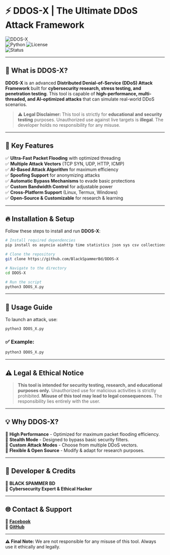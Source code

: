 # ⚡ DDOS-X | The Ultimate DDoS Attack Framework  

![DDOS-X](https://img.shields.io/badge/DDOS-TOOL-red?style=for-the-badge)  
![Python](https://img.shields.io/badge/Python-3.9-blue?style=for-the-badge&logo=python)
![License](https://img.shields.io/github/license/BlackSpammerBd/DDOS-X?style=for-the-badge)  
![Status](https://img.shields.io/badge/Status-Active-brightgreen?style=for-the-badge)  

---

## 🚀 **What is DDOS-X?**  
**DDOS-X** is an advanced **Distributed Denial-of-Service (DDoS) Attack Framework** built for **cybersecurity research, stress testing, and penetration testing**. This tool is capable of **high-performance, multi-threaded, and AI-optimized attacks** that can simulate real-world DDoS scenarios.  

> ⚠️ **Legal Disclaimer:** This tool is strictly for **educational and security testing** purposes. Unauthorized use against live targets is **illegal**. The developer holds no responsibility for any misuse.


---

## 🌟 **Key Features**  
✅ **Ultra-Fast Packet Flooding** with optimized threading  
✅ **Multiple Attack Vectors** (TCP SYN, UDP, HTTP, ICMP)  
✅ **AI-Based Attack Algorithm** for maximum efficiency  
✅ **Spoofing Support** for anonymizing attacks  
✅ **Automatic Bypass Mechanisms** to evade basic protections  
✅ **Custom Bandwidth Control** for adjustable power  
✅ **Cross-Platform Support** (Linux, Termux, Windows)  
✅ **Open-Source & Customizable** for research & learning  

---

## 🔥 **Installation & Setup**  

Follow these steps to install and run **DDOS-X**:  

```bash
# Install required dependencies
pip install os asyncio aiohttp time statistics json sys csv collections colorama logging tqdm

# Clone the repository
git clone https://github.com/BlackSpammerBd/DDOS-X

# Navigate to the directory
cd DDOS-X

# Run the script
python3 DDOS_X.py
```

---

## 🎯 **Usage Guide**  

To launch an attack, use:  

```bash
python3 DDOS_X.py
```


### ✅ Example:  
```bash
python3 DDOS_X.py
```

---

## ⚠️ **Legal & Ethical Notice**  
> **This tool is intended for security testing, research, and educational purposes only.** Unauthorized use for malicious activities is strictly prohibited. **Misuse of this tool may lead to legal consequences.** The responsibility lies entirely with the user.  

---

## 💡 **Why DDOS-X?**  
🔹 **High Performance** - Optimized for maximum packet flooding efficiency.  
🔹 **Stealth Mode** - Designed to bypass basic security filters.  
🔹 **Custom Attack Modes** - Choose from multiple DDoS vectors.  
🔹 **Flexible & Open Source** - Modify & adapt for research purposes.  

---

## 👤 **Developer & Credits**  
📌 **BLACK SPAMMER BD**  
📌 **Cybersecurity Expert & Ethical Hacker**  

---

## 🌐 **Contact & Support**  
📌 **[Facebook](https://www.facebook.com/original.Typeboss.ur.father)**  
📌 **[GitHub](https://github.com/BlackSpammerBd)**  

---

**⚠️ Final Note:** We are not responsible for any misuse of this tool. Always use it ethically and legally.
